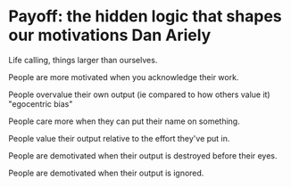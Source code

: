 ﻿# Payoff: the hidden logic that shapes our motivations Dan Ariely





Life calling, things larger than ourselves.



People are more motivated when you acknowledge their work.



People overvalue their own output (ie compared to how others value it) "egocentric bias"



People care more when they can put their name on something.



People value their output relative to the effort they've put in.



People are demotivated when their output is destroyed before their eyes.



People are demotivated when their output is ignored.